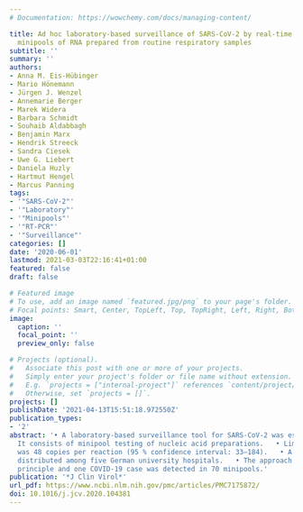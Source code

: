```yaml
---
# Documentation: https://wowchemy.com/docs/managing-content/

title: Ad hoc laboratory-based surveillance of SARS-CoV-2 by real-time RT-PCR using
  minipools of RNA prepared from routine respiratory samples
subtitle: ''
summary: ''
authors:
- Anna M. Eis-Hübinger
- Mario Hönemann
- Jürgen J. Wenzel
- Annemarie Berger
- Marek Widera
- Barbara Schmidt
- Souhaib Aldabbagh
- Benjamin Marx
- Hendrik Streeck
- Sandra Ciesek
- Uwe G. Liebert
- Daniela Huzly
- Hartmut Hengel
- Marcus Panning
tags:
- '"SARS-CoV-2"'
- '"Laboratory"'
- '"Minipools"'
- '"RT-PCR"'
- '"Surveillance"'
categories: []
date: '2020-06-01'
lastmod: 2021-03-03T22:16:41+01:00
featured: false
draft: false

# Featured image
# To use, add an image named `featured.jpg/png` to your page's folder.
# Focal points: Smart, Center, TopLeft, Top, TopRight, Left, Right, BottomLeft, Bottom, BottomRight.
image:
  caption: ''
  focal_point: ''
  preview_only: false

# Projects (optional).
#   Associate this post with one or more of your projects.
#   Simply enter your project's folder or file name without extension.
#   E.g. `projects = ["internal-project"]` references `content/project/deep-learning/index.md`.
#   Otherwise, set `projects = []`.
projects: []
publishDate: '2021-04-13T15:51:18.972550Z'
publication_types:
- '2'
abstract: '• A laboratory-based surveillance tool for SARS-CoV-2 was established.   •
  It consists of minipool testing of nucleic acid preparations.   • Limit of detection
  was 48 copies per reaction (95 % confidence interval: 33–184).   • A protocol was
  distributed among five German university hospitals.   • The approach proved its
  principle and one COVID-19 case was detected in 70 minipools.'
publication: '*J Clin Virol*'
url_pdf: https://www.ncbi.nlm.nih.gov/pmc/articles/PMC7175872/
doi: 10.1016/j.jcv.2020.104381
---
```

